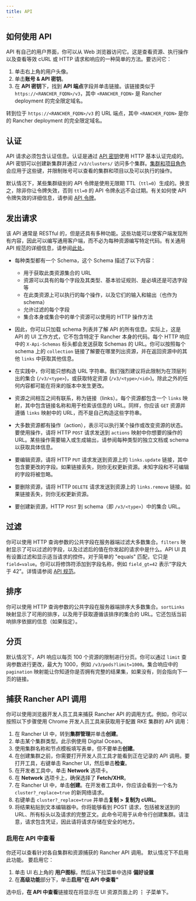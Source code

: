 ```yaml
---
title: API
---
```


<head>
  <link rel="canonical" href="https://ranchermanager.docs.rancher.com/zh/reference-guides/about-the-api"/>
</head>

## 如何使用 API

API 有自己的用户界面，你可以从 Web 浏览器访问它。这是查看资源、执行操作以及查看等效 cURL 或 HTTP 请求和响应的一种简单的方法。要访问它：

<Tabs>
<TabItem value="Rancher v2.6.4+">

1. 单击右上角的用户头像。
1. 单击**账号 & API 密钥**。
1. 在 **API 密钥**下，找到 **API 端点**字段并单击链接。该链接类似于 `https://<RANCHER_FQDN>/v3`，其中 `<RANCHER_FQDN>` 是 Rancher deployment 的完全限定域名。

</TabItem>
<TabItem value="Rancher 版本低于 v2.6.4">

转到位于 `https://<RANCHER_FQDN>/v3` 的 URL 端点，其中 `<RANCHER_FQDN>` 是你的 Rancher deployment 的完全限定域名。

</TabItem>
</Tabs>

## 认证

API 请求必须包含认证信息。认证是通过 [API 密钥](../user-settings/api-keys.md)使用 HTTP 基本认证完成的。API 密钥可以创建新集群并通过 `/v3/clusters/` 访问多个集群。[集群和项目角色](../../how-to-guides/new-user-guides/authentication-permissions-and-global-configuration/manage-role-based-access-control-rbac/cluster-and-project-roles.md)会应用于这些键，并限制账号可以查看的集群和项目以及可以执行的操作。

默认情况下，某些集群级别的 API 令牌是使用无限期 TTL（`ttl=0`）生成的。换言之，除非你让令牌失效，否则 `ttl=0` 的 API 令牌永远不会过期。有关如何使 API 令牌失效的详细信息，请参阅 [API 令牌](api-tokens.md)。

## 发出请求

该 API 通常是 RESTful 的，但是还具有多种功能。这些功能可以使客户端发现所有内容，因此可以编写通用客户端，而不必为每种资源编写特定代码。有关通用 API 规范的详细信息，请参阅[此处](https://github.com/rancher/api-spec/blob/master/specification.md)。

- 每种类型都有一个 Schema，这个 Schema 描述了以下内容：
   - 用于获取此类资源集合的 URL
   - 资源可以具有的每个字段及其类型、基本验证规则、是必填还是可选字段等
   - 在此类资源上可以执行的每个操作，以及它们的输入和输出（也作为 schema）
   - 允许过滤的每个字段
   - 集合本身或集合中的单个资源可以使用的 HTTP 操作方法


- 因此，你可以只加载 schema 列表并了解 API 的所有信息。实际上，这是 API 的 UI 工作方式，它不包含特定于 Rancher 本身的代码。每个 HTTP 响应中的 `X-Api-Schemas` 标头都会发送获取 Schemas 的 URL。你可以按照每个 schema 上的 `collection` 链接了解要在哪里列出资源，并在返回资源中的其他 `links` 中获取其他信息。

- 在实践中，你可能只想构造 URL 字符串。我们强烈建议将此限制为在顶层列出的集合 (`/v3/<type>`)，或获取特定资源 (`/v3/<type>/<id>`)。除此之外的任何内容都可能在将来的版本中发生更改。

- 资源之间相互之间有联系，称为链接（links）。每个资源都包含一个 `links` 映射，其中包含链接名称和用于检索该信息的 URL。同样，你应该 `GET` 资源并遵循 `links` 映射中的 URL，而不是自己构造这些字符串。

- 大多数资源都有操作（action），表示可以执行某个操作或改变资源的状态。要使用操作，请将 HTTP `POST` 请求发送到 `actions` 映射中你想要的操作的 URL。某些操作需要输入或生成输出，请参阅每种类型的独立文档或 schema 以获取具体信息。

- 要编辑资源，请将 HTTP `PUT` 请求发送到资源上的 `links.update` 链接，其中包含要更改的字段。如果链接丢失，则你无权更新资源。未知字段和不可编辑的字段将被忽略。

- 要删除资源，请将 HTTP `DELETE` 请求发送到资源上的 `links.remove` 链接。如果链接丢失，则你无权更新资源。

- 要创建新资源，HTTP `POST` 到 schema（即 `/v3/<type>`）中的集合 URL。

## 过滤

你可以使用 HTTP 查询参数的公共字段在服务器端过滤大多数集合。`filters` 映射显示了可以过滤的字段，以及过滤后的值在你发起的请求中是什么。API UI 具有设置过滤和显示适当请求的控件。对于简单的 "equals" 匹配，它只是 `field=value`。你可以将修饰符添加到字段名称，例如 `field_gt=42` 表示“字段大于 42”。详情请参阅 [API 规范](https://github.com/rancher/api-spec/blob/master/specification.md#filtering)。

## 排序

你可以使用 HTTP 查询参数的公共字段在服务器端排序大多数集合。`sortLinks` 映射显示了可用的排序，以及用于获取遵循该排序的集合的 URL。它还包括当前响排序依据的信息（如果指定）。

## 分页

默认情况下，API 响应以每页 100 个资源的限制进行分页。你可以通过 `limit` 查询参数进行更改，最大为 1000，例如 `/v3/pods?limit=1000`。集合响应中的 `pagination` 映射能让你知道你是否拥有完整的结果集，如果没有，则会指向下一页的链接。

## 捕获 Rancher API 调用

你可以使用浏览器开发人员工具来捕获 Rancher API 的调用方式。例如，你可以按照以下步骤使用 Chrome 开发人员工具来获取用于配置 RKE 集群的 API 调用：

1. 在 Rancher UI 中，转到**集群管理**并单击**创建**。
1. 单击某个集群类型。此示例使用 Digital Ocean。
1. 使用集群名称和节点模板填写表单，但不要单击**创建**。
1. 在创建集群之前，你需要打开开发人员工具才能看到正在记录的 API 调用。要打开工具，右键单击 Rancher UI，然后单击**检查**。
1. 在开发者工具中，单击 **Network** 选项卡。
1. 在 **Network** 选项卡上，确保选择了 **Fetch/XHR**。
1. 在 Rancher UI 中，单击**创建**。在开发者工具中，你应该会看到一个名为 `cluster?_replace=true` 的新网络请求。
1. 右键单击 `cluster?_replace=true` 并单击**复制 > 复制为 cURL**。
1. 将结果粘贴到文本编辑器中。你将能够看到 POST 请求，包括被发送到的 URL、所有标头以及请求的完整正文。此命令可用于从命令行创建集群。请注意，请求包含凭证，因此请将请求存储在安全的地方。

### 启用在 API 中查看

你还可以查看针对各自集群和资源捕获的 Rancher API 调用。 默认情况下不启用此功能。 要启用它：

1. 单击 UI 右上角的 **用户图标**，然后从下拉菜单中选择 **偏好设置**
1. 在**高级功能**部分下，单击**启用"在 API 中查看"**

选中后，**在 API 中查看**链接现在将显示在 UI 资源页面上的 **⋮** 子菜单下。
